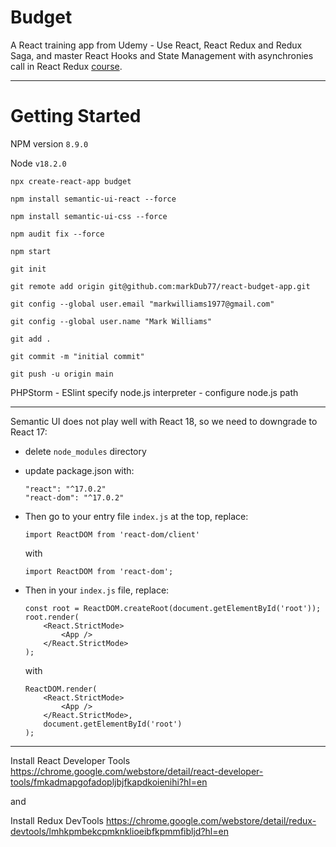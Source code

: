 # Budget
A React training app from Udemy - Use React, React Redux and Redux Saga, and master React Hooks and State Management with asynchronies call in React Redux [course](https://redventures.udemy.com/course/react-redux-saga/learn/lecture/23433806#overview).

---

# Getting Started

NPM version `8.9.0`

Node `v18.2.0`

`npx create-react-app budget`

`npm install semantic-ui-react --force`

`npm install semantic-ui-css --force`

`npm audit fix --force`

`npm start`

`git init`

`git remote add origin git@github.com:markDub77/react-budget-app.git`

`git config --global user.email "markwilliams1977@gmail.com"`

`git config --global user.name "Mark Williams" `

`git add .`

`git commit -m "initial commit"`

`git push -u origin main`

PHPStorm - ESlint specify node.js interpreter - configure node.js path

---

Semantic UI does not play well with React 18, so we need to downgrade to React 17:
   - delete `node_modules` directory
   - update package.json with:
     ``` 
     "react": "^17.0.2"
     "react-dom": "^17.0.2"
     ```
   - Then go to your entry file `index.js` at the top, replace:

        `import ReactDOM from 'react-dom/client'`
        
        with
        
        `import ReactDOM from 'react-dom';`


   - Then in your `index.js` file, replace:
        
        ```
        const root = ReactDOM.createRoot(document.getElementById('root'));
        root.render(
            <React.StrictMode>
                <App />
            </React.StrictMode>
        );
        ```
        
        with
        
        ```
        ReactDOM.render(
            <React.StrictMode>
                <App />
            </React.StrictMode>,
            document.getElementById('root')
        );
        ```
     
---
Install React Developer Tools
https://chrome.google.com/webstore/detail/react-developer-tools/fmkadmapgofadopljbjfkapdkoienihi?hl=en

and

Install Redux DevTools
https://chrome.google.com/webstore/detail/redux-devtools/lmhkpmbekcpmknklioeibfkpmmfibljd?hl=en



